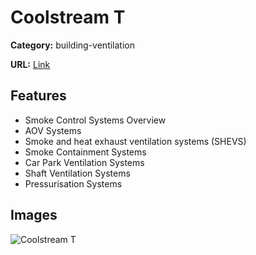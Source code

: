 # Coolstream T

**Category:** building-ventilation

**URL:** [Link](https://colt.info/gb/en/products/product-overview/building-ventilation/coolstream-t/)

## Features

- Smoke Control Systems Overview
- AOV Systems
- Smoke and heat exhaust ventilation systems (SHEVS)
- Smoke Containment Systems
- Car Park Ventilation Systems
- Shaft Ventilation Systems
- Pressurisation Systems

## Images

![Coolstream T](https://colt.info/content/dam/colt/colt/products/coolstream/colt-product-coolstream-t.png/jcr:content/renditions/cq5dam.web.1280.1280.png)